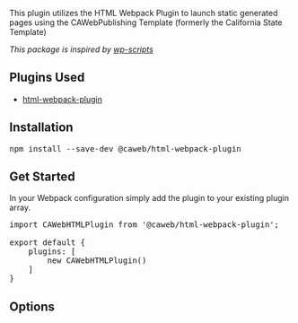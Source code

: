 This plugin utilizes the HTML Webpack Plugin to launch static generated pages using the CAWebPublishing Template (formerly the California State Template)

<i>This package is inspired by [wp-scripts](https://www.npmjs.com/package/@wordpress/scripts)</i>

## Plugins Used
- [html-webpack-plugin](https://www.npmjs.com/package/html-webpack-plugin)

## Installation
<pre>npm install --save-dev @caweb/html-webpack-plugin</pre>

## Get Started
In your Webpack configuration simply add the plugin to your existing plugin array.

<pre>
import CAWebHTMLPlugin from '@caweb/html-webpack-plugin';

export default {
    plugins: [
        new CAWebHTMLPlugin()
    ]
}
</pre>

## Options